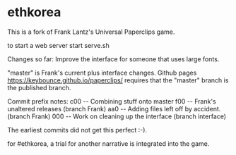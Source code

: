 # ethkorea

This is a fork of Frank Lantz's Universal Paperclips game.

to start a web server start serve.sh

Changes so far: Improve the interface for someone that uses
large fonts.

"master" is Frank's current plus interface changes.
Github pages https://keybounce.github.io/paperclips/
requires that the "master" branch is the published branch.

Commit prefix notes:
c00 -- Combining stuff onto master
f00 -- Frank's unaltered releases (branch Frank)
aa0 -- Adding files left off by accident. (branch Frank)
000 -- Work on cleaning up the interface (branch interface)

The earliest commits did not get this perfect :-).

for #ethkorea, a trial for another narrative is integrated into the game.
